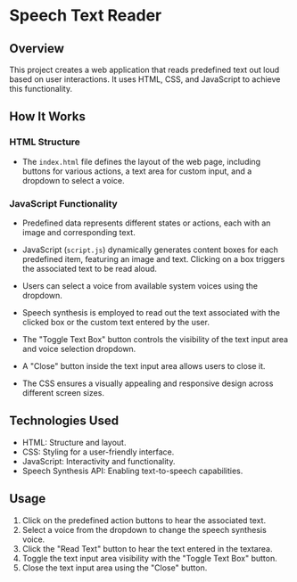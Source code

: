# Speech Text Reader

## Overview

This project creates a web application that reads predefined text out loud based on user interactions. It uses HTML, CSS, and JavaScript to achieve this functionality.

## How It Works

### HTML Structure

- The `index.html` file defines the layout of the web page, including buttons for various actions, a text area for custom input, and a dropdown to select a voice.

### JavaScript Functionality

- Predefined data represents different states or actions, each with an image and corresponding text.

- JavaScript (`script.js`) dynamically generates content boxes for each predefined item, featuring an image and text. Clicking on a box triggers the associated text to be read aloud.

- Users can select a voice from available system voices using the dropdown.

- Speech synthesis is employed to read out the text associated with the clicked box or the custom text entered by the user.

- The "Toggle Text Box" button controls the visibility of the text input area and voice selection dropdown.

- A "Close" button inside the text input area allows users to close it.

- The CSS ensures a visually appealing and responsive design across different screen sizes.

## Technologies Used

- HTML: Structure and layout.
- CSS: Styling for a user-friendly interface.
- JavaScript: Interactivity and functionality.
- Speech Synthesis API: Enabling text-to-speech capabilities.

## Usage

1. Click on the predefined action buttons to hear the associated text.
2. Select a voice from the dropdown to change the speech synthesis voice.
3. Click the "Read Text" button to hear the text entered in the textarea.
4. Toggle the text input area visibility with the "Toggle Text Box" button.
5. Close the text input area using the "Close" button.

